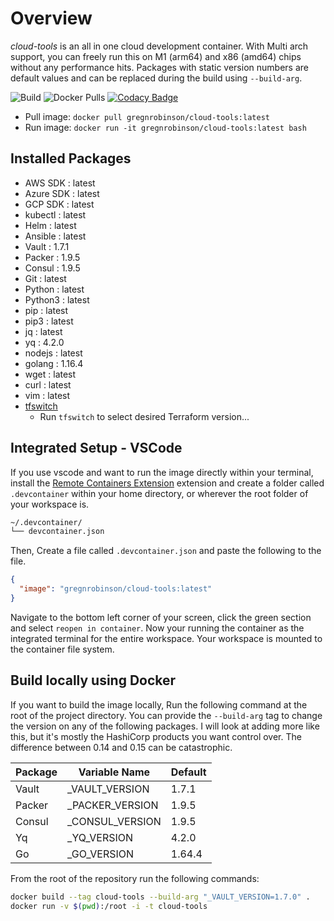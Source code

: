 # Overview

*cloud-tools* is an all in one cloud development container. With Multi arch support, you can freely run this on M1 (arm64) and x86 (amd64) chips without any performance hits. Packages with static version numbers are default values and can be replaced during the build using `--build-arg`.

![Build](https://img.shields.io/github/workflow/status/gregnrobinson/cloud-tools/ci-cloud-tools/main) ![Docker Pulls](https://img.shields.io/docker/pulls/gregnrobinson/cloud-tools) [![Codacy Badge](https://app.codacy.com/project/badge/Grade/825037ee15d748e19a3264317690ecbb)](https://www.codacy.com/gh/gregnrobinson/cloud-tools/dashboard?utm_source=github.com&amp;utm_medium=referral&amp;utm_content=gregnrobinson/cloud-tools&amp;utm_campaign=Badge_Grade)

- Pull image: `docker pull gregnrobinson/cloud-tools:latest`
- Run image:  `docker run -it gregnrobinson/cloud-tools:latest bash`

## Installed Packages

- AWS SDK : latest
- Azure SDK : latest
- GCP SDK : latest
- kubectl : latest
- Helm : latest
- Ansible : latest
- Vault : 1.7.1
- Packer : 1.9.5
- Consul : 1.9.5
- Git : latest
- Python : latest
- Python3 : latest
- pip : latest
- pip3 : latest
- jq : latest
- yq : 4.2.0
- nodejs : latest
- golang : 1.16.4
- wget : latest
- curl : latest
- vim : latest
- [tfswitch](https://tfswitch.warrensbox.com/Quick-Start/)
  - Run `tfswitch` to select desired Terraform version...

## Integrated Setup - VSCode

If you use vscode and want to run the image directly within your terminal, install the [Remote Containers Extension](https://marketplace.visualstudio.com/items?itemName=ms-vscode-remote.remote-containers) extension and create a folder called `.devcontainer` within your home directory, or wherever the root folder of your workspace is.

```sh
~/.devcontainer/
└── devcontainer.json
```

Then, Create a file called `.devcontainer.json` and paste the following to the file.

```json
{
  "image": "gregnrobinson/cloud-tools:latest"
}
```

Navigate to the bottom left corner of your screen, click the green section and select `reopen in container`. Now your running the container as the integrated terminal for the entire workspace. Your workspace is mounted to the container file system.

## Build locally using Docker

If you want to build the image locally, Run the following command at the root of the project directory. You can provide the `--build-arg` tag to change the version on any of the following packages. I will look at adding more like this, but it's mostly the HashiCorp products you want control over. The difference between 0.14 and 0.15 can be catastrophic.

|Package|Variable Name|Default|
|---|---|-----|
|Vault|_VAULT_VERSION|1.7.1|
|Packer|_PACKER_VERSION|1.9.5|
|Consul|_CONSUL_VERSION|1.9.5|
|Yq|_YQ_VERSION|4.2.0|
|Go|_GO_VERSION|1.64.4|

From the root of the repository run the following commands:

```bash
docker build --tag cloud-tools --build-arg "_VAULT_VERSION=1.7.0" .
docker run -v $(pwd):/root -i -t cloud-tools
```
